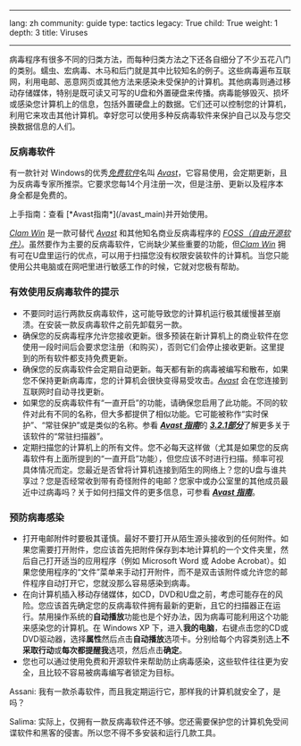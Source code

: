 

---

lang: zh
community: guide
type: tactics
legacy: True
child: True
weight: 1
depth: 3
title: Viruses

---

病毒程序有很多不同的归类方法，而每种归类方法之下还各自细分了不少五花八门的类别。蠕虫、宏病毒、木马和后门就是其中比较知名的例子。这些病毒遍布互联网，利用电邮、恶意网页或其他方法来感染未受保护的计算机。其他病毒则通过移动存储媒体，特别是既可读又可写的U盘和外置硬盘来传播。病毒能够毁灭、损坏或感染您计算机上的信息，包括外置硬盘上的数据。它们还可以控制您的计算机，利用它来攻击其他计算机。幸好您可以使用多种反病毒软件来保护自己以及与您交换数据信息的人们。

### 反病毒软件 ###

有一款针对 Windows的优秀[*免费软件*](/glossary#Freeware)名叫 [*Avast*](/glossary#Avast)，它容易使用，会定期更新，且为反病毒专家所推崇。它要求您每14个月注册一次，但是注册、更新以及程序本身全都是免费的。

<div class=getstarted markdown=1>
上手指南：查看 [*Avast指南*](/avast_main)并开始使用。
</div>

[*Clam Win*](/glossary#Clam_Win) 是一款可替代 [*Avast*](/glossary#Avast) 和其他知名商业反病毒程序的 [*FOSS（自由开源软件）*](/glossary#FOSS)。虽然要作为主要的反病毒软件，它尚缺少某些重要的功能，但[*Clam Win*](/glossary#Clam_Win) 拥有可在U盘里运行的优点，可以用于扫描您没有权限安装软件的计算机。当您只能使用公共电脑或在网吧里进行敏感工作的时候，它就对您极有帮助。

### 有效使用反病毒软件的提示 ###

- 不要同时运行两款反病毒软件，这可能导致您的计算机运行极其缓慢甚至崩溃。在安装一款反病毒软件之前先卸载另一款。
- 确保您的反病毒程序允许您接收更新。很多预装在新计算机上的商业软件在您使用一段时间后会要求您注册（和购买），否则它们会停止接收更新。这里提到的所有软件都支持免费更新。
- 确保您的反病毒软件会定期自动更新。每天都有新的病毒被编写和散布，如果您不保持更新病毒库，您的计算机会很快变得易受攻击。[*Avast*](/glossary#Avast) 会在您连接到互联网时自动寻找更新。
- 如果您的反病毒软件有“一直开启”的功能，请确保您启用了此功能。不同的软件对此有不同的名称，但大多都提供了相似功能。它可能被称作“实时保护”、“常驻保护”或是类似的名称。参看 [***Avast 指南***](/avast_main)的 [***3.2.1部分***](/howtouseavast#Section_3.2.1)了解更多关于该软件的“常驻扫描器”。
- 定期扫描您的计算机上的所有文件。您不必每天这样做（尤其是如果您的反病毒软件有上面所提到的“一直开启”功能），但您应该不时进行扫描。频率可视具体情况而定。您最近是否曾将计算机连接到陌生的网络上？您的U盘与谁共享过？您是否经常收到带有奇怪附件的电邮？您家中或办公室里的其他成员最近中过病毒吗？关于如何扫描文件的更多信息，可参看 [***Avast 指南***](/avast_main)。

### 预防病毒感染 ###

- 打开电邮附件时要极其谨慎。最好不要打开从陌生源头接收到的任何附件。如果您需要打开附件，您应该首先把附件保存到本地计算机的一个文件夹里，然后自己打开适当的应用程序（例如 Microsoft Word 或 Adobe Acrobat）。如果您使用程序的“文件”菜单来手动打开附件，而不是双击该附件或允许您的邮件程序自动打开它，您就没那么容易感染到病毒。
- 在向计算机插入移动存储媒体，如CD，DVD和U盘之前，考虑可能存在的风险。您应该首先确定您的反病毒软件拥有最新的更新，且它的扫描器正在运行。禁用操作系统的**自动播放**功能也是个好办法，因为病毒可能利用这个功能来感染您的计算机。在 Windows XP 下，进入**我的电脑**，右键点击您的CD或DVD驱动器，选择**属性**然后点击**自动播放**选项卡。分别给每个内容类别选上**不采取行动**或**每次都提醒我**选项，然后点击**确定**。
- 您也可以通过使用免费和开源软件来帮助防止病毒感染，这些软件往往更为安全，且比较不容易被病毒编写者锁定为目标。

<div class=background markdown=1>
Assani: 我有一款杀毒软件，而且我定期运行它，那样我的计算机就安全了，是吗？

Salima: 实际上，仅拥有一款反病毒软件还不够。您还需要保护您的计算机免受间谍软件和黑客的侵害。所以您不得不多安装和运行几款工具。

</div>

